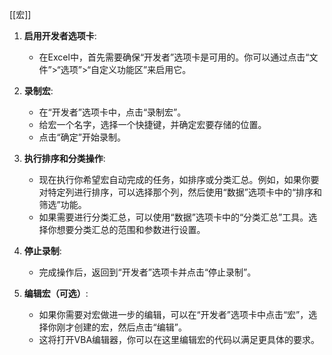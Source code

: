 [[宏]]

1. **启用开发者选项卡**:
   - 在Excel中，首先需要确保“开发者”选项卡是可用的。你可以通过点击“文件”>“选项”>“自定义功能区”来启用它。

2. **录制宏**:
   - 在“开发者”选项卡中，点击“录制宏”。
   - 给宏一个名字，选择一个快捷键，并确定宏要存储的位置。
   - 点击“确定”开始录制。

3. **执行排序和分类操作**:
   - 现在执行你希望宏自动完成的任务，如排序或分类汇总。例如，如果你要对特定列进行排序，可以选择那个列，然后使用“数据”选项卡中的“排序和筛选”功能。
   - 如果需要进行分类汇总，可以使用“数据”选项卡中的“分类汇总”工具。选择你想要分类汇总的范围和参数进行设置。

4. **停止录制**:
   - 完成操作后，返回到“开发者”选项卡并点击“停止录制”。

5. **编辑宏（可选）**:
   - 如果你需要对宏做进一步的编辑，可以在“开发者”选项卡中点击“宏”，选择你刚才创建的宏，然后点击“编辑”。
   - 这将打开VBA编辑器，你可以在这里编辑宏的代码以满足更具体的要求。

